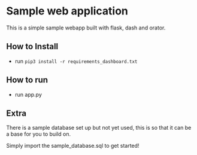 # Sample web application
This is a simple sample webapp built with flask, dash and orator.

## How to Install
- run `pip3 install -r requirements_dashboard.txt`

## How to run
- run app.py

## Extra
There is a sample database set up but not yet used,
this is so that it can be a base for you to build on.

Simply import the sample_database.sql to get started!